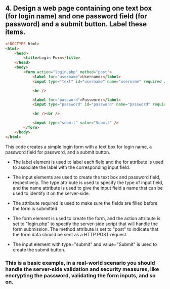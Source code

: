 ## 4. Design a web page containing one text box (for login name) and one password field (for password) and a submit button. Label these items.

```html
<!DOCTYPE html>
<html>
    <head>
        <title>Login Form</title>
    </head>
    <body>
        <form action="login.php" method="post">
            <label for="username">Username:</label>
            <input type="text" id="username" name="username" required />

            <br />

            <label for="password">Password:</label>
            <input type="password" id="password" name="password" required />

            <br /><br />

            <input type="submit" value="Submit" />
        </form>
    </body>
</html>
```

This code creates a simple login form with a text box for login name, a password field for password, and a submit button.

-   The label element is used to label each field and the for attribute is used to associate the label with the corresponding input field.

-   The input elements are used to create the text box and password field, respectively. The type attribute is used to specify the type of input field, and the name attribute is used to give the input field a name that can be used to identify it on the server-side.
-   The attribute required is used to make sure the fields are filled before the form is submitted.
-   The form element is used to create the form, and the action attribute is set to "login.php" to specify the server-side script that will handle the form submission. The method attribute is set to "post" to indicate that the form data should be sent as a HTTP POST request.
-   The input element with type="submit" and value="Submit" is used to create the submit button.

### This is a basic example, in a real-world scenario you should handle the server-side validation and security measures, like encrypting the password, validating the form inputs, and so on.

